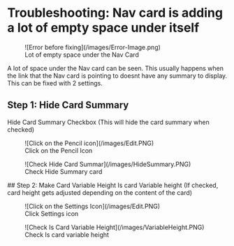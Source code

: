 # Troubleshooting: Nav card is adding a lot of empty space under itself
<figure markdown>
![Error before fixing](/images/Error-Image.png)
<figcaption>Lot of empty space under the Nav Card</figcaption>
</figure>

A lot of space under the Nav card can be seen. This usually happens when the link that the Nav card is pointing to doesnt have any summary to display. This can be fixed with 2 settings. 

## Step 1: Hide Card Summary
Hide Card Summary Checkbox (This will hide the card summary when checked)

<figure markdown>
![Click on the Pencil icon](/images/Edit.PNG)
<figcaption>Click on the Pencil Icon</figcaption>
</figure>

<figure markdown>
![Check Hide Card Summar](/images/HideSummary.PNG)
<figcaption>Check Hide Summary card</figcaption>
</figure>
## Step 2: Make Card Variable Height
Is card Variable height (If checked, card height gets adjusted depending on the content of the card)

<figure markdown>
![Click on the Settings Icon](/images/Edit.PNG)
<figcaption>Click Settings icon</figcaption>
</figure>

<figure markdown>
![Check Is Card Variable Height](/images/VariableHeight.PNG)
<figcaption>Check Is card variable height</figcaption>
</figure>